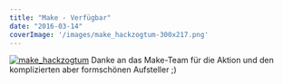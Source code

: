 ```yaml
---
title: "Make - Verfügbar"
date: "2016-03-14"
coverImage: '/images/make_hackzogtum-300x217.png'
---
```


[![make_hackzogtum](../images/make_hackzogtum-300x217.png)](https://hackzogtum-coburg.de/wp-content/uploads/2016/03/make_hackzogtum.png) Danke an das Make-Team für die Aktion und den komplizierten aber formschönen Aufsteller ;)
